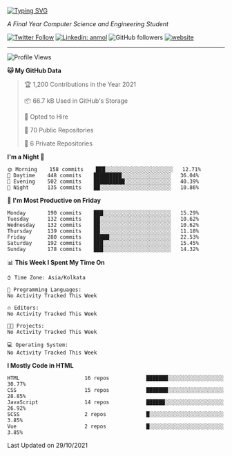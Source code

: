[![Typing SVG](https://readme-typing-svg.herokuapp.com?lines=HI%2C+I'm+Tonal;I'm+a+MEVN+Stack+Developer)](https://git.io/typing-svg)

<p><em>A Final Year Computer Science and Engineering Student</em></p>

[![Twitter Follow](https://img.shields.io/twitter/follow/tonalmathew?style=flat)](https://twitter.com/intent/follow?screen_name=tonalmathew)
[![Linkedin: anmol](https://img.shields.io/badge/tonal-mathew?style=flat-square&logo=Linkedin&logoColor=white&link=https://www.linkedin.com/in/tonal-mathew/)](https://www.linkedin.com/in/tonal-mathew/)
![GitHub followers](https://img.shields.io/github/followers/tonalmathew?label=Follow&style=social)
[![website](https://img.shields.io/badge/Website-46a2f1.svg?&style=flat-square&logo=Google-Chrome&logoColor=white&link=http://tonalmathew.github.io/)](http://tonalmathew.github.io/)

---
<!--START_SECTION:waka-->
![Profile Views](http://img.shields.io/badge/Profile%20Views-13-blue)

**🐱 My GitHub Data** 

> 🏆 1,200 Contributions in the Year 2021
 > 
> 📦 66.7 kB Used in GitHub's Storage 
 > 
> 💼 Opted to Hire
 > 
> 📜 70 Public Repositories 
 > 
> 🔑 6 Private Repositories  
 > 
**I'm a Night 🦉** 

```text
🌞 Morning    158 commits    ███░░░░░░░░░░░░░░░░░░░░░░   12.71% 
🌆 Daytime    448 commits    █████████░░░░░░░░░░░░░░░░   36.04% 
🌃 Evening    502 commits    ██████████░░░░░░░░░░░░░░░   40.39% 
🌙 Night      135 commits    ██░░░░░░░░░░░░░░░░░░░░░░░   10.86%

```
📅 **I'm Most Productive on Friday** 

```text
Monday       190 commits    ███░░░░░░░░░░░░░░░░░░░░░░   15.29% 
Tuesday      132 commits    ██░░░░░░░░░░░░░░░░░░░░░░░   10.62% 
Wednesday    132 commits    ██░░░░░░░░░░░░░░░░░░░░░░░   10.62% 
Thursday     139 commits    ██░░░░░░░░░░░░░░░░░░░░░░░   11.18% 
Friday       280 commits    █████░░░░░░░░░░░░░░░░░░░░   22.53% 
Saturday     192 commits    ███░░░░░░░░░░░░░░░░░░░░░░   15.45% 
Sunday       178 commits    ███░░░░░░░░░░░░░░░░░░░░░░   14.32%

```


📊 **This Week I Spent My Time On** 

```text
⌚︎ Time Zone: Asia/Kolkata

💬 Programming Languages: 
No Activity Tracked This Week

🔥 Editors: 
No Activity Tracked This Week

🐱‍💻 Projects: 
No Activity Tracked This Week

💻 Operating System: 
No Activity Tracked This Week

```

**I Mostly Code in HTML** 

```text
HTML                     16 repos            ███████░░░░░░░░░░░░░░░░░░   30.77% 
CSS                      15 repos            ███████░░░░░░░░░░░░░░░░░░   28.85% 
JavaScript               14 repos            ██████░░░░░░░░░░░░░░░░░░░   26.92% 
SCSS                     2 repos             █░░░░░░░░░░░░░░░░░░░░░░░░   3.85% 
Vue                      2 repos             █░░░░░░░░░░░░░░░░░░░░░░░░   3.85%

```



 Last Updated on 29/10/2021
<!--END_SECTION:waka-->
